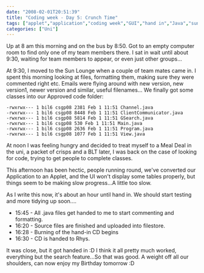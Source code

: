```yaml
---
date: "2008-02-01T20:51:39"
title: "Coding week - Day 5: Crunch Time"
tags: ["applet","application","coding week","GUI","hand in","Java","sun lounge"]
categories: ["Uni"]
---
```


Up at 8 am this morning and on the bus by 8:50. Got to an empty computer room to find only one of my team members there. I sat in wait until about 9:30, waiting for team members to appear, or even just other groups...

At 9:30, I moved to the Sun Lounge when a couple of team mates came in. I spent this morning looking at files, formatting them, making sure they were commented right etc. Emails were flying around with new version, new version1, newer version and similar, useful filenames...
We finally got some classes into our Approved code folder:
```
-rwxrwx--- 1 bil6 csgp08 2381 Feb 1 11:51 Channel.java
-rwxrwx--- 1 bil6 csgp08 8448 Feb 1 11:51 ClientCommunicator.java
-rwxrwx--- 1 bil6 csgp08 5814 Feb 1 11:51 GSearch.java
-rwxrwx--- 1 bil6 csgp08 530 Feb 1 11:51 Main.java
-rwxrwx--- 1 bil6 csgp08 2636 Feb 1 11:51 Program.java
-rwxrwx--- 1 bil6 csgp08 1077 Feb 1 11:51 View.java
```

At noon I was feeling hungry and decided to treat myself to a Meal Deal in the uni, a packet of crisps and a BLT later, I was back on the case of looking for code, trying to get people to complete classes.

This afternoon has been hectic, people running round, we've converted our Application to an Applet, and the UI won't display some tables properly, but things seem to be making slow progress...A little too slow.

As I write this now, it's about an hour until hand in. We should start testing and more tidying up soon....

* 15:45 - All .java files get handed to me to start commenting and formatting.
* 16:20 - Source files are finished and uploaded into filestore.
* 16:28 - Burning of the hand-in CD begins
* 16:30 - CD is handed to Rhys.

It was close, but it got handed in :D I think it all pretty much worked, everything but the search feature...So that was good. A weight off all our shoulders, can now enjoy my Birthday tomorrow :D
